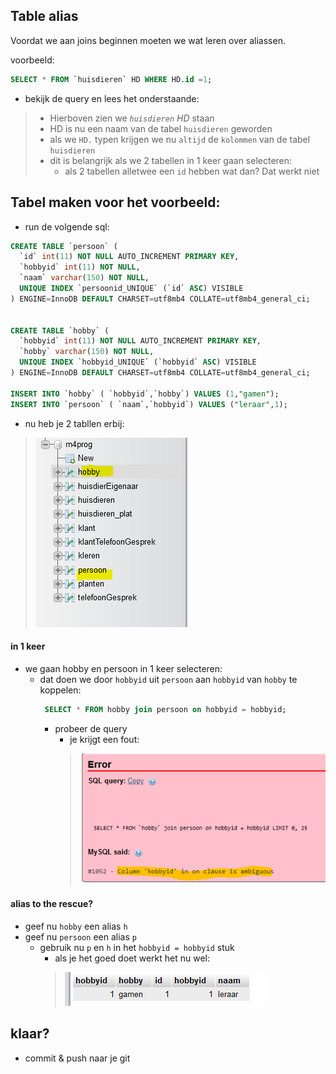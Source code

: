 ## Table alias

Voordat we aan joins beginnen moeten we wat leren over aliassen.

voorbeeld:
```SQL
SELECT * FROM `huisdieren` HD WHERE HD.id =1; 
```

- bekijk de query en lees het onderstaande:
> - Hierboven zien we *`huisdieren` HD* staan
> - HD is nu een naam van de tabel `huisdieren` geworden
> - als we `HD.` typen krijgen we nu `altijd` de `kolommen` van de tabel `huisdieren`
> - dit is belangrijk als we 2 tabellen in 1 keer gaan selecteren:
>   - als 2 tabellen alletwee een `id` hebben wat dan? Dat werkt niet

## Tabel maken voor het voorbeeld:

- run de volgende sql:

```SQL
CREATE TABLE `persoon` (
  `id` int(11) NOT NULL AUTO_INCREMENT PRIMARY KEY,
  `hobbyid` int(11) NOT NULL,
  `naam` varchar(150) NOT NULL,
  UNIQUE INDEX `persoonid_UNIQUE` (`id` ASC) VISIBLE
) ENGINE=InnoDB DEFAULT CHARSET=utf8mb4 COLLATE=utf8mb4_general_ci;


CREATE TABLE `hobby` (
  `hobbyid` int(11) NOT NULL AUTO_INCREMENT PRIMARY KEY,
  `hobby` varchar(150) NOT NULL,
  UNIQUE INDEX `hobbyid_UNIQUE` (`hobbyid` ASC) VISIBLE
) ENGINE=InnoDB DEFAULT CHARSET=utf8mb4 COLLATE=utf8mb4_general_ci;

INSERT INTO `hobby` ( `hobbyid`,`hobby`) VALUES (1,"gamen");
INSERT INTO `persoon` ( `naam`,`hobbyid`) VALUES ("leraar",1);
```

- nu heb je 2 tabllen erbij:
> ![](img/persoonhobby.PNG)

#### in 1 keer

- we gaan hobby en persoon in 1 keer selecteren:
    - dat doen we door `hobbyid` uit `persoon` aan `hobbyid` van `hobby` te koppelen:
        ```SQL
         SELECT * FROM hobby join persoon on hobbyid = hobbyid;
        ```
        - probeer de query
          - je krijgt een fout:
          > ![](img/error.PNG)

#### alias to the rescue?

- geef nu `hobby` een alias `h`
- geef nu `persoon` een alias `p`
  - gebruik nu `p` en `h` in het `hobbyid = hobbyid` stuk
    - als je het goed doet werkt het nu wel:
    > ![](img/worky.PNG)

    
## klaar?

- commit & push naar je git
